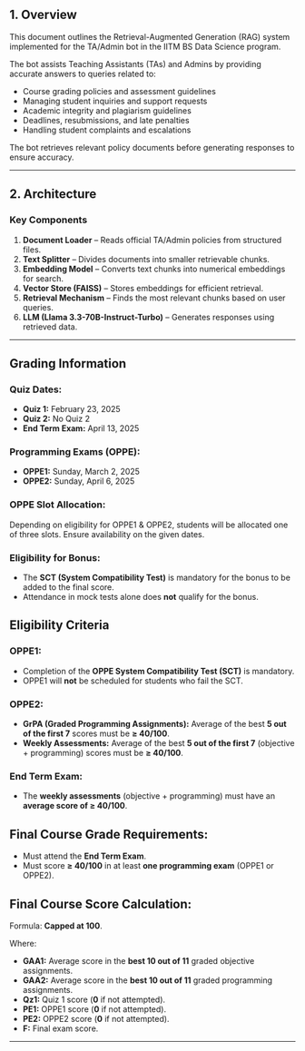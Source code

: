 ## 1. Overview
This document outlines the Retrieval-Augmented Generation (RAG) system implemented for the TA/Admin bot in the IITM BS Data Science program.

The bot assists Teaching Assistants (TAs) and Admins by providing accurate answers to queries related to:
- Course grading policies and assessment guidelines
- Managing student inquiries and support requests
- Academic integrity and plagiarism guidelines
- Deadlines, resubmissions, and late penalties
- Handling student complaints and escalations

The bot retrieves relevant policy documents before generating responses to ensure accuracy.

---

## 2. Architecture

### Key Components
1. **Document Loader** – Reads official TA/Admin policies from structured files.
2. **Text Splitter** – Divides documents into smaller retrievable chunks.
3. **Embedding Model** – Converts text chunks into numerical embeddings for search.
4. **Vector Store (FAISS)** – Stores embeddings for efficient retrieval.
5. **Retrieval Mechanism** – Finds the most relevant chunks based on user queries.
6. **LLM (Llama 3.3-70B-Instruct-Turbo)** – Generates responses using retrieved data.

---

## Grading Information

### Quiz Dates:
- **Quiz 1:** February 23, 2025
- **Quiz 2:** No Quiz 2
- **End Term Exam:** April 13, 2025

### Programming Exams (OPPE):
- **OPPE1:** Sunday, March 2, 2025
- **OPPE2:** Sunday, April 6, 2025

### OPPE Slot Allocation:
Depending on eligibility for OPPE1 & OPPE2, students will be allocated one of three slots. Ensure availability on the given dates.

### Eligibility for Bonus:
- The **SCT (System Compatibility Test)** is mandatory for the bonus to be added to the final score.
- Attendance in mock tests alone does **not** qualify for the bonus.

## Eligibility Criteria

### OPPE1:
- Completion of the **OPPE System Compatibility Test (SCT)** is mandatory.
- OPPE1 will **not** be scheduled for students who fail the SCT.

### OPPE2:
- **GrPA (Graded Programming Assignments):** Average of the best **5 out of the first 7** scores must be **≥ 40/100**.
- **Weekly Assessments:** Average of the best **5 out of the first 7** (objective + programming) scores must be **≥ 40/100**.

### End Term Exam:
- The **weekly assessments** (objective + programming) must have an **average score of ≥ 40/100**.

## Final Course Grade Requirements:
- Must attend the **End Term Exam**.
- Must score **≥ 40/100** in at least **one programming exam** (OPPE1 or OPPE2).

## Final Course Score Calculation:
Formula: **Capped at 100**.

Where:
- **GAA1:** Average score in the **best 10 out of 11** graded objective assignments.
- **GAA2:** Average score in the **best 10 out of 11** graded programming assignments.
- **Qz1:** Quiz 1 score (**0** if not attempted).
- **PE1:** OPPE1 score (**0** if not attempted).
- **PE2:** OPPE2 score (**0** if not attempted).
- **F:** Final exam score.

---
